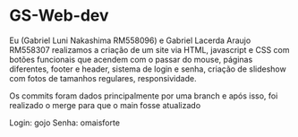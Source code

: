 # GS-Web-dev

Eu (Gabriel Luni Nakashima RM558096) e Gabriel Lacerda Araujo RM558307 realizamos a criação de um site via HTML, javascript e CSS com botões funcionais que acendem com o passar do mouse, páginas diferentes, footer e header, sistema de login e senha, criação de slideshow com fotos de tamanhos regulares, responsividade.

Os commits foram dados principalmente por uma branch e após isso, foi realizado o merge para que o main fosse atualizado

Login: gojo 
Senha: omaisforte
